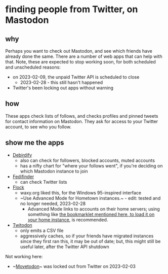# finding people from Twitter, on Mastodon

## why
Perhaps you want to check out Mastodon, and see which friends have already done the same.
There are a number of web apps that can help with that.
Note, these are expected to stop working soon, for both scheduled and unscheduled reasons:
* on 2023-02-09, the unpaid Twitter API is scheduled to close
  * 2023-02-28 - this still hasn't happened
* Twitter's been locking out apps without warning


## how
These apps check lists of follows, and checks profiles and pinned tweets for contact information on Mastodon.
They ask for access to your Twitter account, to see who you follow.


## show me the apps
* [Debirdify](https://debirdify.pruvisto.org/)
  * also can check for followers, blocked accounts, muted accounts
  * has a nifty chart for "where your follows went", if you're deciding on which Mastodon instance to join
* [Fedifinder](https://fedifinder.glitch.me/)
  * can check Twitter lists
* [Flock](https://mastodon-flock.vercel.app/)
  * waxy.org liked this, for the Windows 95-inspired interface
  * ~Use Advanced Mode for Hometown instances.~ - edit: tested and no longer needed, 2023-02-28
    * Advanced Mode links to accounts on their home servers; using something like [the bookmarklet mentioned here, to load it on _your_ home instance](toggle_home_instance), is recommended.
* [Twitodon](https://twitodon.com/)
  * only emits a CSV file
  * aggressively caches, so if your friends have migrated instances since they first ran this, it may be out of date; but, this might still be useful later, after the Twitter API shutdown

Not working here:
* ~[Movetodon](https://www.movetodon.org/)~ was locked out from Twitter on 2023-02-03
